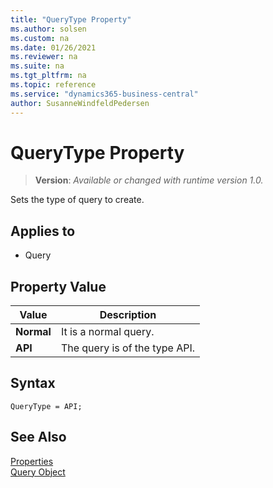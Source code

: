 ```yaml
---
title: "QueryType Property"
ms.author: solsen
ms.custom: na
ms.date: 01/26/2021
ms.reviewer: na
ms.suite: na
ms.tgt_pltfrm: na
ms.topic: reference
ms.service: "dynamics365-business-central"
author: SusanneWindfeldPedersen
---
```

[//]: # (START>DO_NOT_EDIT)
[//]: # (IMPORTANT:Do not edit any of the content between here and the END>DO_NOT_EDIT.)
[//]: # (Any modifications should be made in the .xml files in the ModernDev repo.)
# QueryType Property
> **Version**: _Available or changed with runtime version 1.0._

Sets the type of query to create.

## Applies to
-   Query

## Property Value

|Value|Description|
|-----------|---------------------------------------|
|**Normal**|It is a normal query.|
|**API**|The query is of the type API.|

[//]: # (IMPORTANT: END>DO_NOT_EDIT)


## Syntax

```AL
QueryType = API;
```

## See Also  

[Properties](devenv-properties.md)  
[Query Object](../devenv-query-object.md)